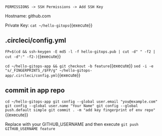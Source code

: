 ```
PERMISSIONS -> SSH Permissions -> Add SSH Key
```
Hostname: github.com

Private Key:
`cat ~/hello-gitops`{{execute}}

## .circleci/config.yml

`FP=$(cd && ssh-keygen -E md5 -l -f hello-gitops.pub | cut -d" " -f2 | cut -d":" -f2-)`{{execute}}

`cd ~/hello-gitops-app && git checkout -b feature`{{execute}}
`sed -i -e "s/_FINGERPRINTS_/$FP/g" ~/hello-gitops-app/.circleci/config.yml`{{execute}}

## commit in app repo



`cd ~/hello-gitops-app
git config --global user.email "you@example.com"
git config --global user.name "Your Name"
git config --global push.default simple
git commit . -m "add key fingerprint of env repo"`{{execute}}

Replace with your GITHUB_USERNAME and then execute
`git push GITHUB_USERNAME feature`